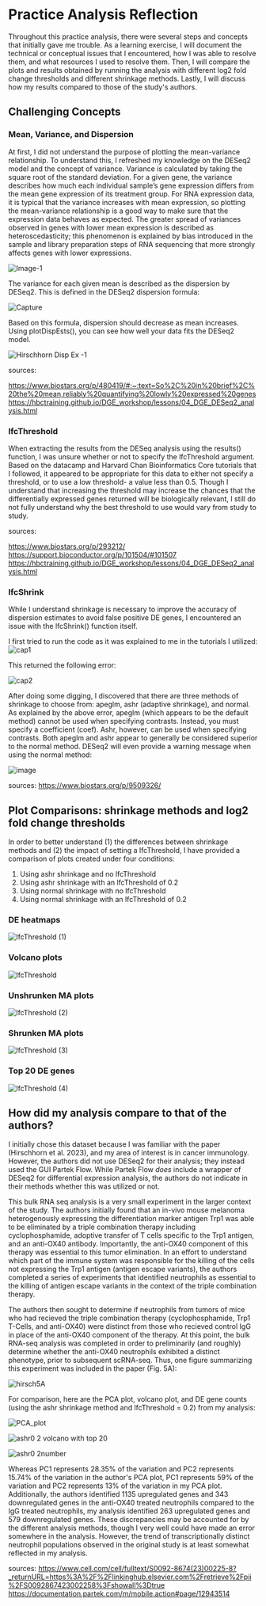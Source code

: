 # Practice Analysis Reflection

Throughout this practice analysis, there were several steps and concepts that initially gave me trouble. As a learning exercise, I will document the technical or conceptual issues that I encountered, how I was able to resolve them, and what resources I used to resolve them. Then, I will compare the plots and results obtained by running the analysis with different log2 fold change thresholds and different shrinkage methods. Lastly, I will discuss how my results compared to those of the study's authors. 

## Challenging Concepts
### Mean, Variance, and Dispersion

At first, I did not understand the purpose of plotting the mean-variance relationship. To understand this, I refreshed my knowledge on the DESeq2 model and the concept of variance. 
Variance is calculated by taking the square root of the standard deviation. For a given gene, the variance describes how much each individual sample’s gene expression differs from the mean gene expression of its treatment group. For RNA expression data, it is typical that the variance increases with mean expression, so plotting the mean-variance relationship is a good way to make sure that the expression data behaves as expected. The greater spread of variances observed in genes with lower mean expression is described as heteroscedasticity; this phenomenon is explained by bias introduced in the sample and library preparation steps of RNA sequencing that more strongly affects genes with lower expressions. 

![Image-1](https://github.com/lenarayneallen/DESeq2_practice/assets/124638335/eb7d59a6-aaaa-44db-a15f-4a0b24e2f945)

The variance for each given mean is described as the dispersion by DESeq2. This is defined in the DESeq2 dispersion formula:

![Capture](https://github.com/lenarayneallen/DESeq2_practice/assets/124638335/bda5d288-738f-4b18-8ff5-e56c22c8bf08)

Based on this formula, dispersion should decrease as mean increases. Using plotDispEsts(), you can see how well your data fits the DESeq2 model. 

![Hirschhorn Disp Ex -1](https://github.com/lenarayneallen/DESeq2_practice/assets/124638335/352b9f65-a0ad-493c-a700-a6c97d446c36)

sources: 

https://www.biostars.org/p/480419/#:~:text=So%2C%20in%20brief%2C%20the%20mean,reliably%20quantifying%20lowly%20expressed%20genes
https://hbctraining.github.io/DGE_workshop/lessons/04_DGE_DESeq2_analysis.html

### lfcThreshold

When extracting the results from the DESeq analysis using the results() function, I was unsure whether or not to specify the lfcThreshold argument. Based on the datacamp and Harvard Chan Bioinformatics Core tutorials that I followed, it appeared to be appropriate for this data to either not specify a threshold, or to use a low threshold- a value less than 0.5. Though I understand that increasing the threshold may increase the chances that the differentially expressed genes returned will be biologically relevant, I still do not fully understand why the best threshold to use would vary from study to study.

sources:

https://www.biostars.org/p/293212/
https://support.bioconductor.org/p/101504/#101507
https://hbctraining.github.io/DGE_workshop/lessons/04_DGE_DESeq2_analysis.html

### lfcShrink

While I understand shrinkage is necessary to improve the accuracy of dispersion estimates to avoid false positive DE genes, I encountered an issue with the lfcShrink() function itself. 

I first tried to run the code as it was explained to me in the tutorials I utilized:
![cap1](https://github.com/lenarayneallen/DESeq2_practice/assets/124638335/6ade5f8a-4800-422f-b881-12361f87902c)

This returned the following error:

![cap2](https://github.com/lenarayneallen/DESeq2_practice/assets/124638335/5abad7f9-f73e-489d-91ab-071fee7d589d)

After doing some digging, I discovered that there are three methods of shrinkage to choose from: apeglm, ashr (adaptive shrinkage), and normal. As explained by the above error, apeglm (which appears to be the default method) cannot be used when specifying contrasts. Instead, you must specify a coefficient (coef). Ashr, however, can be used when specifying contrasts. Both apeglm and ashr appear to generally be considered superior to the normal method. DESeq2 will even provide a warning message when using the normal method: 

![image](https://github.com/lenarayneallen/DESeq2_practice/assets/124638335/ccb44f8c-ff52-4f69-a396-262f0ba12ead)

sources: 
https://www.biostars.org/p/9509326/


## Plot Comparisons: shrinkage methods and log2 fold change thresholds
In order to better understand (1) the differences between shrinkage methods and (2) the impact of setting a lfcThreshold, I have provided a comparison of plots created under four conditions:
1. Using ashr shrinkage and no lfcThreshold
2. Using ashr shrinkage with an lfcThreshold of 0.2
3. Using normal shrinkage with no lfcThreshold
4. Using normal shrinkage with an lfcThreshold of 0.2
   
### DE heatmaps
![lfcThreshold (1)](https://github.com/lenarayneallen/DESeq2_practice/assets/124638335/997fb20f-38dc-4853-88b8-a0ae4552ebd3)

### Volcano plots
![lfcThreshold](https://github.com/lenarayneallen/DESeq2_practice/assets/124638335/1eef19b6-9592-4dd5-8963-43cf74f8cf3b)

### Unshrunken MA plots
 ![lfcThreshold (2)](https://github.com/lenarayneallen/DESeq2_practice/assets/124638335/1d5a18e4-7120-474c-965a-a9c637ee42b4)

### Shrunken MA plots
![lfcThreshold (3)](https://github.com/lenarayneallen/DESeq2_practice/assets/124638335/2aff9c5a-4b30-46b4-99ac-806391893208)

### Top 20 DE genes
![lfcThreshold (4)](https://github.com/lenarayneallen/DESeq2_practice/assets/124638335/83e44efe-a410-40cf-995d-8b9e68be7a1f)

## How did my analysis compare to that of the authors?

I initially chose this dataset because I was familiar with the paper (Hirschhorn et al. 2023), and my area of interest is in cancer immunology. However, the authors did not use DESeq2 for their analysis; they instead used the GUI Partek Flow. While Partek Flow _does_ include a wrapper of DESeq2 for differential expression analysis, the authors do not indicate in their methods whether this was utilized or not. 

This bulk RNA seq analysis is a very small experiment in the larger context of the study. The authors initially found that an in-vivo mouse melanoma heterogenously expressing the differentiation marker antigen Trp1 was able to be eliminated by a triple combination therapy including cyclophosphamide, adoptive transfer of T cells specific to the Trp1 antigen, and an anti-OX40 antibody. Importantly, the anti-OX40 component of this therapy was essential to this tumor elimination.  In an effort to understand which part of the immune system was responsible for the killing of the cells not expressing the Trp1 antigen (antigen escape variants), the authors completed a series of experiments that identified neutrophils as essential to the killing of antigen escape variants in the context of the triple combination therapy. 

The authors then sought to determine if neutrophils from tumors of mice who had recieved the triple combination therapy (cyclophosphamide, Trp1 T-Cells, and anti-OX40) were distinct from those who recieved control IgG in place of the anti-OX40 component of the therapy. At this point, the bulk RNA-seq analysis was completed in order to preliminarily (and roughly) determine whether the anti-OX40 neutrophils exhibited a distinct phenotype, prior to subsequent scRNA-seq. Thus, one figure summarizing this experiment was included in the paper (Fig. 5A): 

![hirsch5A](https://github.com/lenarayneallen/DESeq2_practice/assets/124638335/ab7330ce-04ee-44d2-9c95-e0e75eb20ed0)

For comparison, here are the PCA plot, volcano plot, and DE gene counts (using the ashr shrinkage method and lfcThreshold = 0.2) from my analysis:

![PCA_plot](https://github.com/lenarayneallen/DESeq2_practice/assets/124638335/ffac8747-4cb4-4711-90a7-9fc8bf62616b)

![ashr0 2 volcano with top 20](https://github.com/lenarayneallen/DESeq2_practice/assets/124638335/000944de-b7a1-4ec0-9026-9f38ed27cd44)

![ashr0 2number](https://github.com/lenarayneallen/DESeq2_practice/assets/124638335/a11a3346-eb14-47ad-90c0-7cdfb526d4a2)


Whereas PC1 represents 28.35% of the variation and PC2 represents 15.74% of the variation in the author's PCA plot, PC1 represents 59% of the variation and PC2 represents 13% of the variation in my PCA plot. Additionally, the authors identified 1135 upregulated genes and 343 downregulated genes in the anti-OX40 treated neutrophils compared to the IgG treated neutrophils, my analysis identified 263 upregulated genes and 579 downregulated genes. These discrepancies may be accounted for by the different analysis methods, though I very well could have made an error somewhere in the analysis. However, the trend of transcriptionally distinct neutrophil populations observed in the original study is at least somewhat reflected in my analysis.  

sources:
https://www.cell.com/cell/fulltext/S0092-8674(23)00225-8?_returnURL=https%3A%2F%2Flinkinghub.elsevier.com%2Fretrieve%2Fpii%2FS0092867423002258%3Fshowall%3Dtrue
https://documentation.partek.com/m/mobile.action#page/12943514
